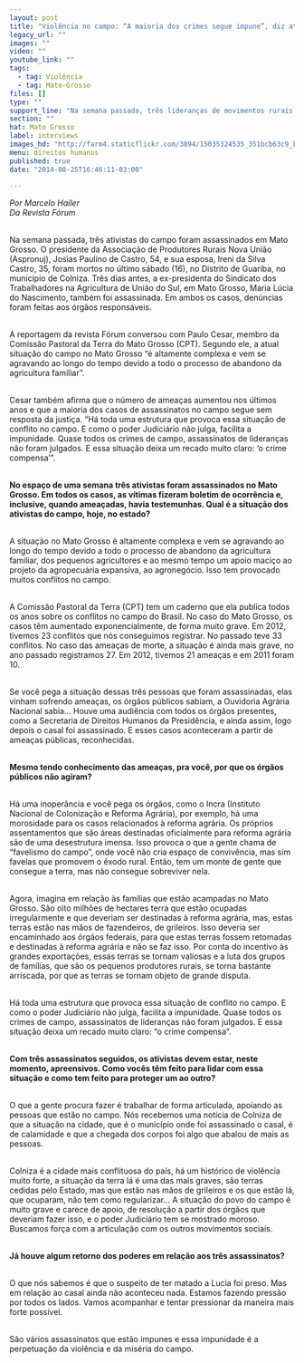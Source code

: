 ```yaml
---
layout: post
title: "Violência no campo: “A maioria dos crimes segue impune”, diz ativista"
legacy_url: ""
images: ""
video: ""
youtube_link: ""
tags:
  - tag: Violência
  - tag: Mato-Grosso
files: []
type: ""
support_line: "Na semana passada, três lideranças de movimentos rurais foram assassinadas; CPT denuncia que autoridades tinham conhecimento das ameaças."
section: ""
hat: Mato Grosso
label: interviews
images_hd: "http://farm4.staticflickr.com/3894/15035324535_351bcb63c9_b.jpg"
menu: direitos humanos
published: true
date: "2014-08-25T16:46:11-03:00"

---
```

<p><em>Por Marcelo Hailer<br />
Da Revista F&oacute;rum</em></p>

<p><br />
Na semana passada, tr&ecirc;s ativistas do campo foram assassinados em Mato Grosso. O presidente da Associa&ccedil;&atilde;o de Produtores Rurais Nova Uni&atilde;o (Aspronuj), Josias Paulino de Castro, 54, e sua esposa, Ireni da Silva Castro, 35, foram mortos no &uacute;ltimo s&aacute;bado (16), no Distrito de Guariba, no munic&iacute;pio de Colniza. Tr&ecirc;s dias antes, a ex-presidenta do Sindicato dos Trabalhadores na Agricultura de Uni&atilde;o do Sul, em Mato Grosso, Maria L&uacute;cia do Nascimento, tamb&eacute;m foi assassinada. Em ambos os casos, den&uacute;ncias foram feitas aos &oacute;rg&atilde;os respons&aacute;veis.</p>

<p><br />
A reportagem da revista F&oacute;rum conversou com Paulo Cesar, membro da Comiss&atilde;o Pastoral da Terra do Mato Grosso (CPT). Segundo ele, a atual situa&ccedil;&atilde;o do campo no Mato Grosso &ldquo;&eacute; altamente complexa e vem se agravando ao longo do tempo devido a todo o processo de abandono da agricultura familiar&rdquo;.</p>

<p><br />
Cesar tamb&eacute;m afirma que o n&uacute;mero de amea&ccedil;as aumentou nos &uacute;ltimos anos e que a maioria dos casos de assassinatos no campo segue sem resposta da justi&ccedil;a. &ldquo;H&aacute; toda uma estrutura que provoca essa situa&ccedil;&atilde;o de conflito no campo. E como o poder Judici&aacute;rio n&atilde;o julga, facilita a impunidade. Quase todos os crimes de campo, assassinatos de lideran&ccedil;as n&atilde;o foram julgados. E essa situa&ccedil;&atilde;o deixa um recado muito claro: &lsquo;o crime compensa&rsquo;&rdquo;.</p>

<p><br />
<strong>No espa&ccedil;o de uma semana tr&ecirc;s ativistas foram assassinados no Mato Grosso. Em todos os casos, as v&iacute;timas fizeram boletim de ocorr&ecirc;ncia e, inclusive, quando amea&ccedil;adas, havia testemunhas. Qual &eacute; a situa&ccedil;&atilde;o dos ativistas do campo, hoje, no estado?&nbsp;</strong></p>

<p><br />
A situa&ccedil;&atilde;o no Mato Grosso &eacute; altamente complexa e vem se agravando ao longo do tempo devido a todo o processo de abandono da agricultura familiar, dos pequenos agricultores e ao mesmo tempo um apoio maci&ccedil;o ao projeto da agropecu&aacute;ria expansiva, ao agroneg&oacute;cio. Isso tem provocado muitos conflitos no campo.</p>

<p><br />
A Comiss&atilde;o Pastoral da Terra (CPT) tem um caderno que ela publica todos os anos sobre os conflitos no campo do Brasil. No caso do Mato Grosso, os casos t&ecirc;m aumentado exponencialmente, de forma muito grave. Em 2012, tivemos 23 conflitos que n&oacute;s conseguimos registrar. No passado teve 33 conflitos. No caso das amea&ccedil;as de morte, a situa&ccedil;&atilde;o &eacute; ainda mais grave, no ano passado registramos 27. Em 2012, tivemos 21 amea&ccedil;as e em 2011 foram 10.</p>

<p><br />
Se voc&ecirc; pega a situa&ccedil;&atilde;o dessas tr&ecirc;s pessoas que foram assassinadas, elas vinham sofrendo amea&ccedil;as, os &oacute;rg&atilde;os p&uacute;blicos sabiam, a Ouvidoria Agr&aacute;ria Nacional sabia&hellip; Houve uma audi&ecirc;ncia com todos os &oacute;rg&atilde;os presentes, como a Secretaria de Direitos Humanos da Presid&ecirc;ncia, e ainda assim, logo depois o casal foi assassinado. E esses casos aconteceram a partir de amea&ccedil;as p&uacute;blicas, reconhecidas.</p>

<p><br />
<strong>Mesmo tendo conhecimento das amea&ccedil;as, pra voc&ecirc;, por que os &oacute;rg&atilde;os p&uacute;blicos n&atilde;o agiram?&nbsp;</strong></p>

<p><br />
H&aacute; uma inoper&acirc;ncia e voc&ecirc; pega os &oacute;rg&atilde;os, como o Incra (Instituto Nacional de Coloniza&ccedil;&atilde;o e Reforma Agr&aacute;ria), por exemplo, h&aacute; uma morosidade para os casos relacionados &agrave; reforma agr&aacute;ria. Os pr&oacute;prios assentamentos que s&atilde;o &aacute;reas destinadas oficialmente para reforma agr&aacute;ria s&atilde;o de uma desestrutura imensa. Isso provoca o que a gente chama de &ldquo;favelismo do campo&rdquo;, onde voc&ecirc; n&atilde;o cria espa&ccedil;o de conviv&ecirc;ncia, mas sim favelas que promovem o &ecirc;xodo rural. Ent&atilde;o, tem um monte de gente que consegue a terra, mas n&atilde;o consegue sobreviver nela.</p>

<p><br />
Agora, imagina em rela&ccedil;&atilde;o &agrave;s fam&iacute;lias que est&atilde;o acampadas no Mato Grosso. S&atilde;o oito milh&otilde;es de hectares terra que est&atilde;o ocupadas irregularmente e que deveriam ser destinadas &agrave; reforma agr&aacute;ria, mas, estas terras est&atilde;o nas m&atilde;os de fazendeiros, de grileiros. Isso deveria ser encaminhado aos &oacute;rg&atilde;os federais, para que estas terras fossem retomadas e destinadas &agrave; reforma agr&aacute;ria e n&atilde;o se faz isso. Por conta do incentivo &agrave;s grandes exporta&ccedil;&otilde;es, essas terras se tornam valiosas e a luta dos grupos de fam&iacute;lias, que s&atilde;o os pequenos produtores rurais, se torna bastante arriscada, por que as terras se tornam objeto de grande disputa.</p>

<p><br />
H&aacute; toda uma estrutura que provoca essa situa&ccedil;&atilde;o de conflito no campo. E como o poder Judici&aacute;rio n&atilde;o julga, facilita a impunidade. Quase todos os crimes de campo, assassinatos de lideran&ccedil;as n&atilde;o foram julgados. E essa situa&ccedil;&atilde;o deixa um recado muito claro: &ldquo;o crime compensa&rdquo;.</p>

<p><br />
<strong>Com tr&ecirc;s assassinatos seguidos, os ativistas devem estar, neste momento, apreensivos. Como voc&ecirc;s t&ecirc;m feito para lidar com essa situa&ccedil;&atilde;o e como tem feito para proteger um ao outro?&nbsp;</strong></p>

<p><br />
O que a gente procura fazer &eacute; trabalhar de forma articulada, apoiando as pessoas que est&atilde;o no campo. N&oacute;s recebemos uma not&iacute;cia de Colniza de que a situa&ccedil;&atilde;o na cidade, que &eacute; o munic&iacute;pio onde foi assassinado o casal, &eacute; de calamidade e que a chegada dos corpos foi algo que abalou de mais as pessoas.</p>

<p><br />
Colniza &eacute; a cidade mais conflituosa do pa&iacute;s, h&aacute; um hist&oacute;rico de viol&ecirc;ncia muito forte, a situa&ccedil;&atilde;o da terra l&aacute; &eacute; uma das mais graves, s&atilde;o terras cedidas pelo Estado, mas que est&atilde;o nas m&atilde;os de grileiros e os que est&atilde;o l&aacute;, que ocuparam, n&atilde;o tem como regularizar&hellip; A situa&ccedil;&atilde;o do povo do campo &eacute; muito grave e carece de apoio, de resolu&ccedil;&atilde;o a partir dos &oacute;rg&atilde;os que deveriam fazer isso, e o poder Judici&aacute;rio tem se mostrado moroso. Buscamos for&ccedil;a com a articula&ccedil;&atilde;o com os outros movimentos sociais.</p>

<p><br />
<strong>J&aacute; houve algum retorno dos poderes em rela&ccedil;&atilde;o aos tr&ecirc;s assassinatos?</strong></p>

<p><br />
O que n&oacute;s sabemos &eacute; que o suspeito de ter matado a Lucia foi preso. Mas em rela&ccedil;&atilde;o ao casal ainda n&atilde;o aconteceu nada. Estamos fazendo press&atilde;o por todos os lados. Vamos acompanhar e tentar pressionar da maneira mais forte poss&iacute;vel.</p>

<p><br />
S&atilde;o v&aacute;rios assassinatos que est&atilde;o impunes e essa impunidade &eacute; a perpetua&ccedil;&atilde;o da viol&ecirc;ncia e da mis&eacute;ria do campo.</p>
